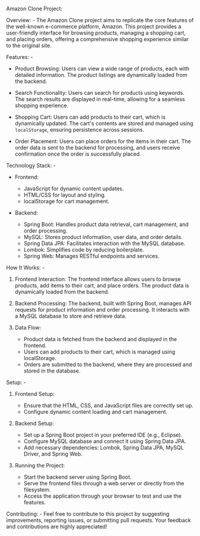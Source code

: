 Amazon Clone Project:
 
Overview: -
    The Amazon Clone project aims to replicate the core features of the well-known e-commerce platform, Amazon. This project provides a user-friendly interface for browsing products, managing a shopping cart, and placing orders, offering a comprehensive shopping experience similar to the original site.

Features: - 

  - Product Browsing: Users can view a wide range of products, each with detailed information. The product listings are dynamically loaded from the backend.
    
  - Search Functionality: Users can search for products using keywords. The search results are displayed in real-time, allowing for a seamless shopping experience.
    
  - Shopping Cart: Users can add products to their cart, which is dynamically updated. The cart's contents are stored and managed using `localStorage`, ensuring persistence across sessions.
    
  - Order Placement: Users can place orders for the items in their cart. The order data is sent to the backend for processing, and users receive confirmation once the order is successfully placed.

Technology Stack: -

  - Frontend: 
    - JavaScript for dynamic content updates.
    - HTML/CSS for layout and styling.
    - localStorage for cart management.
  
  - Backend: 
    - Spring Boot: Handles product data retrieval, cart management, and order processing.
    - MySQL: Stores product information, user data, and order details.
    - Spring Data JPA: Facilitates interaction with the MySQL database.
    - Lombok: Simplifies code by reducing boilerplate.
    - Spring Web: Manages RESTful endpoints and services.

How It Works: -

  1. Frontend Interaction: The frontend interface allows users to browse products, add items to their cart, and place orders. The product data is dynamically loaded from the backend.
  
  2. Backend Processing: The backend, built with Spring Boot, manages API requests for product information and order processing. It interacts with a MySQL database to store and retrieve data.
  
  3. Data Flow:
     - Product data is fetched from the backend and displayed in the frontend.
     - Users can add products to their cart, which is managed using localStorage.
     - Orders are submitted to the backend, where they are processed and stored in the database.
  
Setup: -

  1. Frontend Setup:
     - Ensure that the HTML, CSS, and JavaScript files are correctly set up.
     - Configure dynamic content loading and cart management.
  
  2. Backend Setup:
     - Set up a Spring Boot project in your preferred IDE (e.g., Eclipse).
     - Configure MySQL database and connect it using Spring Data JPA.
     - Add necessary dependencies: Lombok, Spring Data JPA, MySQL Driver, and Spring Web.
  
  3. Running the Project:
     - Start the backend server using Spring Boot.
     - Serve the frontend files through a web server or directly from the filesystem.
     - Access the application through your browser to test and use the features.
  
Contributing: -
    Feel free to contribute to this project by suggesting improvements, reporting issues, or submitting pull requests. Your feedback and contributions are highly appreciated!
